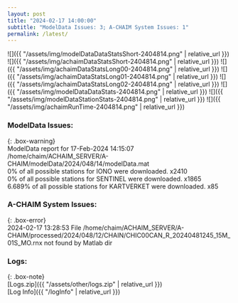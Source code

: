 ```yaml
---
layout: post
title: "2024-02-17 14:00:00"
subtitle: "ModelData Issues: 3; A-CHAIM System Issues: 1"
permalink: /latest/
---
```


![]({{ "/assets/img/modelDataDataStatsShort-2404814.png" | relative_url }})
![]({{ "/assets/img/achaimDataStatsShort-2404814.png" | relative_url }})
![]({{ "/assets/img/achaimDataStatsLong00-2404814.png" | relative_url }})
![]({{ "/assets/img/achaimDataStatsLong01-2404814.png" | relative_url }})
![]({{ "/assets/img/achaimDataStatsLong02-2404814.png" | relative_url }})
![]({{ "/assets/img/modelDataDataStats-2404814.png" | relative_url }})
![]({{ "/assets/img/modelDataStationStats-2404814.png" | relative_url }})
![]({{ "/assets/img/achaimRunTime-2404814.png" | relative_url }})


### ModelData Issues:  
  
{: .box-warning}  
 ModelData report for 17-Feb-2024 14:15:07   
 /home/chaim/ACHAIM_SERVER/A-CHAIM/modelData/2024/048/14/modelData.mat   
 0% of all possible stations for IONO were downloaded. x2410   
 0% of all possible stations for SENTINEL were downloaded. x1865   
 6.689% of all possible stations for KARTVERKET were downloaded. x85   
  
### A-CHAIM System Issues:  
  
{: .box-error}  
2024-02-17 13:28:53 File /home/chaim/ACHAIM_SERVER/A-CHAIM/processed/2024/048/12/CHAIN/CHIC00CAN_R_20240481245_15M_01S_MO.rnx not found by Matlab dir  

### Logs:  
  
{: .box-note}  
[Logs.zip]({{ "/assets/other/logs.zip" | relative_url }})  
[Log Info]({{ "/logInfo" | relative_url }})  
